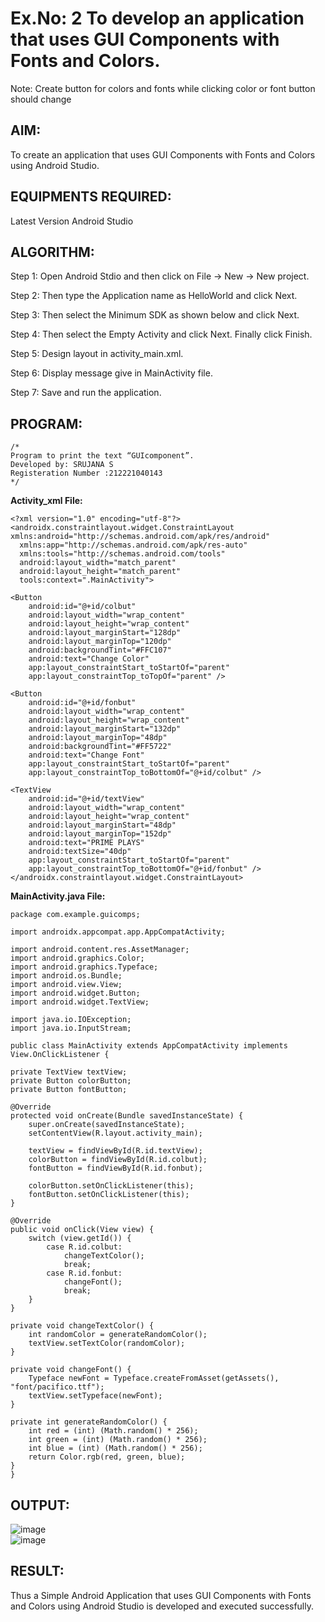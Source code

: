 # Ex.No: 2 To develop an application that uses GUI Components with Fonts and Colors. 
Note: Create button for colors and fonts while clicking color or font button should change 


## AIM:

To create an application that uses GUI Components with Fonts and Colors using Android Studio.

## EQUIPMENTS REQUIRED:

Latest Version Android Studio

## ALGORITHM:

Step 1: Open Android Stdio and then click on File -> New -> New project.

Step 2: Then type the Application name as HelloWorld and click Next. 

Step 3: Then select the Minimum SDK as shown below and click Next.

Step 4: Then select the Empty Activity and click Next. Finally click Finish.

Step 5: Design layout in activity_main.xml.

Step 6: Display message give in MainActivity file.

Step 7: Save and run the application.

## PROGRAM:
```
/*
Program to print the text “GUIcomponent”.
Developed by: SRUJANA S
Registeration Number :212221040143
*/
```
**Activity_xml File:**
    
    
    <?xml version="1.0" encoding="utf-8"?>
    <androidx.constraintlayout.widget.ConstraintLayout xmlns:android="http://schemas.android.com/apk/res/android"
      xmlns:app="http://schemas.android.com/apk/res-auto"
      xmlns:tools="http://schemas.android.com/tools"
      android:layout_width="match_parent"
      android:layout_height="match_parent"
      tools:context=".MainActivity">

    <Button
        android:id="@+id/colbut"
        android:layout_width="wrap_content"
        android:layout_height="wrap_content"
        android:layout_marginStart="128dp"
        android:layout_marginTop="120dp"
        android:backgroundTint="#FFC107"
        android:text="Change Color"
        app:layout_constraintStart_toStartOf="parent"
        app:layout_constraintTop_toTopOf="parent" />

    <Button
        android:id="@+id/fonbut"
        android:layout_width="wrap_content"
        android:layout_height="wrap_content"
        android:layout_marginStart="132dp"
        android:layout_marginTop="48dp"
        android:backgroundTint="#FF5722"
        android:text="Change Font"
        app:layout_constraintStart_toStartOf="parent"
        app:layout_constraintTop_toBottomOf="@+id/colbut" />

    <TextView
        android:id="@+id/textView"
        android:layout_width="wrap_content"
        android:layout_height="wrap_content"
        android:layout_marginStart="48dp"
        android:layout_marginTop="152dp"
        android:text="PRIME PLAYS"
        android:textSize="40dp"
        app:layout_constraintStart_toStartOf="parent"
        app:layout_constraintTop_toBottomOf="@+id/fonbut" />
    </androidx.constraintlayout.widget.ConstraintLayout>
        
**MainActivity.java File:**
    
    package com.example.guicomps;

    import androidx.appcompat.app.AppCompatActivity;

    import android.content.res.AssetManager;
    import android.graphics.Color;
    import android.graphics.Typeface;
    import android.os.Bundle;
    import android.view.View;
    import android.widget.Button;
    import android.widget.TextView;

    import java.io.IOException;
    import java.io.InputStream;

    public class MainActivity extends AppCompatActivity implements View.OnClickListener {

    private TextView textView;
    private Button colorButton;
    private Button fontButton;

    @Override
    protected void onCreate(Bundle savedInstanceState) {
        super.onCreate(savedInstanceState);
        setContentView(R.layout.activity_main);

        textView = findViewById(R.id.textView);
        colorButton = findViewById(R.id.colbut);
        fontButton = findViewById(R.id.fonbut);

        colorButton.setOnClickListener(this);
        fontButton.setOnClickListener(this);
    }

    @Override
    public void onClick(View view) {
        switch (view.getId()) {
            case R.id.colbut:
                changeTextColor();
                break;
            case R.id.fonbut:
                changeFont();
                break;
        }
    }

    private void changeTextColor() {
        int randomColor = generateRandomColor();
        textView.setTextColor(randomColor);
    }

    private void changeFont() {
        Typeface newFont = Typeface.createFromAsset(getAssets(), "font/pacifico.ttf");
        textView.setTypeface(newFont);
    }

    private int generateRandomColor() {
        int red = (int) (Math.random() * 256);
        int green = (int) (Math.random() * 256);
        int blue = (int) (Math.random() * 256);
        return Color.rgb(red, green, blue);
    }
    }


## OUTPUT:
   
  ![image](https://github.com/NaveenKumar-008/Mobile-Application-Development/assets/128135244/59eccc13-90e9-4e0c-9360-6007c82ee610)  
  ![image](https://github.com/NaveenKumar-008/Mobile-Application-Development/assets/128135244/8dc521e7-3138-444e-a108-58762564cce0)

## RESULT:
Thus a Simple Android Application that uses GUI Components with Fonts and Colors using Android Studio is developed and executed successfully.
